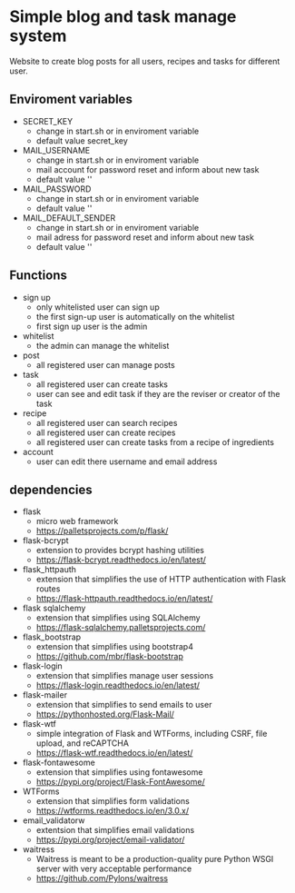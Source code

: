 # Simple blog and task manage system

Website to create blog posts for all users, recipes and tasks for different user.

## Enviroment variables
- SECRET_KEY
  - change in start.sh or in enviroment variable
  - default value secret_key
- MAIL_USERNAME
  - change in start.sh or in enviroment variable
  - mail account for password reset and inform about new task
  - default value ''
- MAIL_PASSWORD
  - change in start.sh or in enviroment variable
  - default value ''
- MAIL_DEFAULT_SENDER
  - change in start.sh or in enviroment variable
  - mail adress for password reset and inform about new task
  - default value ''

## Functions
- sign up
  - only whitelisted user can sign up
  - the first sign-up user is automatically on the whitelist
  - first sign up user is the admin
- whitelist
  - the admin can manage the whitelist
- post
  - all registered user can manage posts
- task
  - all registered user can create tasks
  - user can see and edit task if they are the reviser or creator of the task
- recipe
  - all registered user can search recipes
  - all registered user can create recipes
  - all registered user can create tasks from a recipe of ingredients 
- account
  - user can edit there username and email address

## dependencies
- flask
  - micro web framework
  - https://palletsprojects.com/p/flask/
- flask-bcrypt
  - extension to provides bcrypt hashing utilities 
  - https://flask-bcrypt.readthedocs.io/en/latest/
- flask_httpauth
  - extension that simplifies the use of HTTP authentication with Flask routes
  - https://flask-httpauth.readthedocs.io/en/latest/
- flask sqlalchemy
  - extension that simplifies using SQLAlchemy
  - https://flask-sqlalchemy.palletsprojects.com/
- flask_bootstrap
  - extension that simplifies using bootstrap4
  - https://github.com/mbr/flask-bootstrap
- flask-login
  - extension that simplifies manage user sessions 
  - https://flask-login.readthedocs.io/en/latest/
- flask-mailer 
  - extension that simplifies to send emails to user 
  - https://pythonhosted.org/Flask-Mail/
- flask-wtf
  - simple integration of Flask and WTForms, including CSRF, file upload, and reCAPTCHA
  - https://flask-wtf.readthedocs.io/en/latest/
- flask-fontawesome
  - extension that simplifies using fontawesome 
  - https://pypi.org/project/Flask-FontAwesome/
- WTForms
  - extension that simplifies form validations 
  - https://wtforms.readthedocs.io/en/3.0.x/
- email_validatorw
  - extentsion that simplifies email validations 
  - https://pypi.org/project/email-validator/ 
- waitress
  - Waitress is meant to be a production-quality pure Python WSGI server with very acceptable performance
  - https://github.com/Pylons/waitress